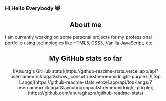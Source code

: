 ### Hi Hello Everybody 😸

<!--
**ricklogar/ricklogar** is a ✨ _special_ ✨ repository because its `README.md` (this file) appears on your GitHub profile.

Here are some ideas to get you started:

- 🔭 I’m currently working on ...
- 🌱 I’m currently learning ...
- 👯 I’m looking to collaborate on ...
- 🤔 I’m looking for help with ...
- 💬 Ask me about ...
- 📫 How to reach me: ...
- 😄 Pronouns: ...
- ⚡ Fun fact: ...
-->

<h2 align="center"> About me </h2>

<p>
 I am currently working on some personal projects for my professional portfolio using technologies like HTML5, CSS3, Vanilla JavaScript, etc.
</p>

<h2 align="center"> My GitHub stats so far </h2>

<p align="center">
![Anurag's GitHub stats](https://github-readme-stats.vercel.app/api?username=ricklogar&show_icons=true&theme=midnight-purple)
[![Top Langs](https://github-readme-stats.vercel.app/api/top-langs/?username=ricklogar&layout=compact&theme=midnight-purple)](https://github.com/anuraghazra/github-readme-stats)
</p>

